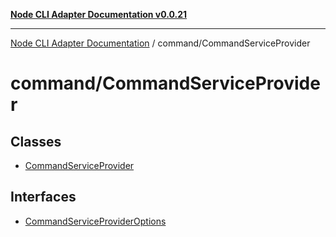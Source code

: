 [**Node CLI Adapter Documentation v0.0.21**](../../README.md)

***

[Node CLI Adapter Documentation](../../modules.md) / command/CommandServiceProvider

# command/CommandServiceProvider

## Classes

- [CommandServiceProvider](classes/CommandServiceProvider.md)

## Interfaces

- [CommandServiceProviderOptions](interfaces/CommandServiceProviderOptions.md)
